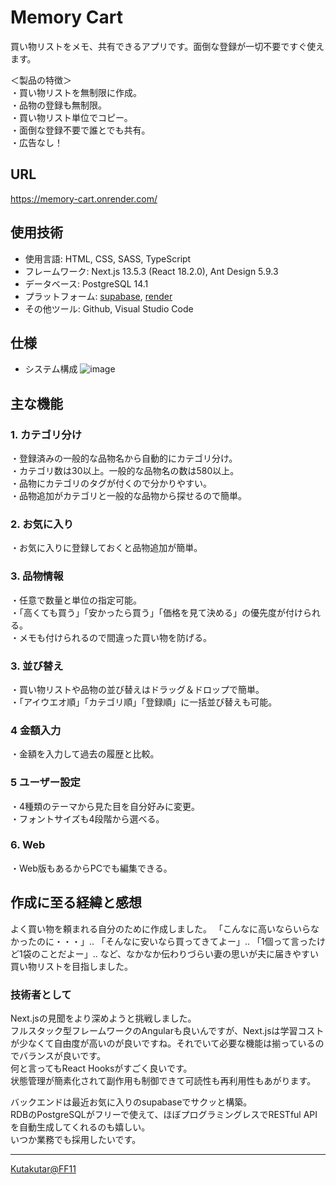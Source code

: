 # Memory Cart
買い物リストをメモ、共有できるアプリです。面倒な登録が一切不要ですぐ使えます。  

＜製品の特徴＞  
・買い物リストを無制限に作成。  
・品物の登録も無制限。  
・買い物リスト単位でコピー。  
・面倒な登録不要で誰とでも共有。  
・広告なし！  
  

## URL
https://memory-cart.onrender.com/


## 使用技術
- 使用言語: HTML, CSS, SASS, TypeScript
- フレームワーク: Next.js 13.5.3 (React 18.2.0), Ant Design 5.9.3
- データベース: PostgreSQL 14.1
- プラットフォーム: [supabase](https://supabase.com/), [render](https://render.com/)
- その他ツール: Github, Visual Studio Code

## 仕様
- システム構成
![image](https://github.com/kutarkutakuta/ffxi_renkei_navi_next/assets/122729867/b2e98897-718d-4cd2-95fd-4e58461cec11)

## 主な機能
### 1. カテゴリ分け  
・登録済みの一般的な品物名から自動的にカテゴリ分け。  
・カテゴリ数は30以上。一般的な品物名の数は580以上。  
・品物にカテゴリのタグが付くので分かりやすい。  
・品物追加がカテゴリと一般的な品物から探せるので簡単。  
  
### 2. お気に入り  
・お気に入りに登録しておくと品物追加が簡単。  
  
### 3. 品物情報  
・任意で数量と単位の指定可能。  
・「高くても買う」「安かったら買う」「価格を見て決める」の優先度が付けられる。  
・メモも付けられるので間違った買い物を防げる。  
  
### 3. 並び替え  
・買い物リストや品物の並び替えはドラッグ＆ドロップで簡単。  
・「アイウエオ順」「カテゴリ順」「登録順」に一括並び替えも可能。  
  
### 4 金額入力  
・金額を入力して過去の履歴と比較。  
  
### 5 ユーザー設定  
・4種類のテーマから見た目を自分好みに変更。  
・フォントサイズも4段階から選べる。  
  
### 6. Web  
・Web版もあるからPCでも編集できる。  

## 作成に至る経緯と感想
よく買い物を頼まれる自分のために作成しました。
「こんなに高いならいらなかったのに・・・」..
「そんなに安いなら買ってきてよー」..
「1個って言ったけど1袋のことだよー」..
など、なかなか伝わりづらい妻の思いが夫に届きやすい買い物リストを目指しました。

### 技術者として  
Next.jsの見聞をより深めようと挑戦しました。  
フルスタック型フレームワークのAngularも良いんですが、Next.jsは学習コストが少なくて自由度が高いのが良いですね。それでいて必要な機能は揃っているのでバランスが良いです。  
何と言ってもReact Hooksがすごく良いです。  
状態管理が簡素化されて副作用も制御できて可読性も再利用性もあがります。  
  
バックエンドは最近お気に入りのsupabaseでサクッと構築。  
RDBのPostgreSQLがフリーで使えて、ほぼプログラミングレスでRESTful APIを自動生成してくれるのも嬉しい。  
いつか業務でも採用したいです。  

---
[Kutakutar@FF11](https://twitter.com/kutakutar_ff11)
